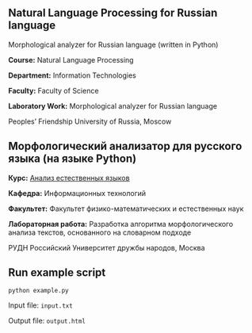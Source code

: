 ## Natural Language Processing for Russian language
Morphological analyzer for Russian language (written in Python)

**Course:** Natural Language Processing

**Department:** Information Technologies

**Faculty:** Faculty of Science

**Laboratory Work:** Morphological analyzer for Russian language

Peoples’ Friendship University of Russia, Moscow

## Морфологический анализатор для русского языка (на языке Python)

**Курс:** [Анализ естественных языков](http://web-local.rudn.ru/web-local/prep/rj/?id=891)

**Кафедра:** Информационных технологий

**Факультет:** Факультет физико-математических и eстественных наук

**Лабораторная работа:** Разработка алгоритма морфологического анализа текстов, основанного на словарном подходе

РУДН Российский Университет дружбы народов, Москва

## Run example script

	python example.py

Input file: `input.txt`

Output file: `output.html`
